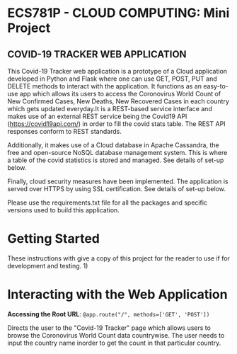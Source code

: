 #                                           ECS781P - CLOUD COMPUTING: Mini Project

##                                             COVID-19 TRACKER WEB APPLICATION

This Covid-19 Tracker web application is a prototype of a Cloud application developed in Python and Flask where one can use GET, POST, PUT and DELETE methods to interact with the application. It functions as an easy-to-use app which allows its users to access the Coronovirus World Count of New Confirmed Cases, New Deaths, New Recovered Cases in each country which gets updated everyday.It is a REST-based service interface and makes use of an external REST service being the Covid19 API (https://covid19api.com/) in order to fill the covid stats table. The REST API responses conform to REST standards.

Additionally, it makes use of a Cloud database in Apache Cassandra, the free and open-source NoSQL database management system. This is where a table of the covid statistics is stored and managed. See details of set-up below.

Finally, cloud security measures have been implemented. The application is served over HTTPS by using SSL certification. See details of set-up below.

Please use the requirements.txt file for all the packages and specific versions used to build this application.

# Getting Started
These instructions with give a copy of this project for the reader to use if for development and testing.
1) 


# Interacting with the Web Application
**Accessing the Root URL**: 
`@app.route("/", methods=['GET', 'POST'])`

Directs the user to the "Covid-19 Tracker" page which allows users to browse the Coronovirus World Count data countrywise. The user needs to input the country name inorder to get the count in that particular country.



